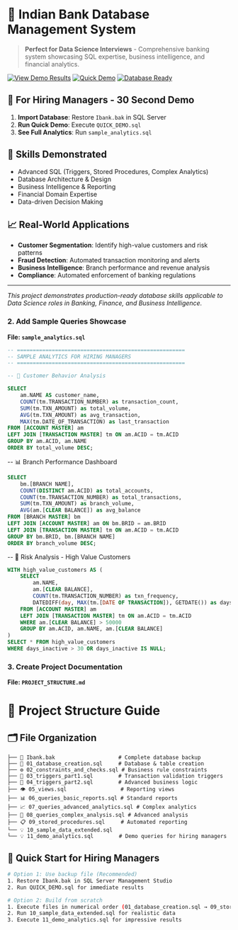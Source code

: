 # 🏦 Indian Bank Database Management System

> **Perfect for Data Science Interviews** - Comprehensive banking system showcasing SQL expertise, business intelligence, and financial analytics.

[![View Demo Results](https://img.shields.io/badge/📊-View%20Demo%20Results-blue)](./DEMO_RESULTS.md)
[![Quick Demo](https://img.shields.io/badge/⚡-Quick%20Demo-green)](./QUICK_DEMO.sql)
[![Database Ready](https://img.shields.io/badge/💾-Database%20Ready-orange)](./Ibank.bak)

## 🚀 **For Hiring Managers - 30 Second Demo**
1. **Import Database**: Restore `Ibank.bak` in SQL Server
2. **Run Quick Demo**: Execute `QUICK_DEMO.sql`  
3. **See Full Analytics**: Run `sample_analytics.sql`

## 💼 **Skills Demonstrated**
- Advanced SQL (Triggers, Stored Procedures, Complex Analytics)
- Database Architecture & Design
- Business Intelligence & Reporting
- Financial Domain Expertise
- Data-driven Decision Making

## 📈 **Real-World Applications**
- **Customer Segmentation**: Identify high-value customers and risk patterns
- **Fraud Detection**: Automated transaction monitoring and alerts
- **Business Intelligence**: Branch performance and revenue analysis
- **Compliance**: Automated enforcement of banking regulations

---
*This project demonstrates production-ready database skills applicable to Data Science roles in Banking, Finance, and Business Intelligence.*

### 2. **Add Sample Queries Showcase**
**File: `sample_analytics.sql`**
```sql
-- =====================================================
-- SAMPLE ANALYTICS FOR HIRING MANAGERS
-- =====================================================

-- 🎯 Customer Behavior Analysis
```
```sql
SELECT 
    am.NAME AS customer_name,
    COUNT(tm.TRANSACTION_NUMBER) as transaction_count,
    SUM(tm.TXN_AMOUNT) as total_volume,
    AVG(tm.TXN_AMOUNT) as avg_transaction,
    MAX(tm.DATE_OF_TRANSACTION) as last_transaction
FROM [ACCOUNT MASTER] am
LEFT JOIN [TRANSACTION MASTER] tm ON am.ACID = tm.ACID
GROUP BY am.ACID, am.NAME
ORDER BY total_volume DESC;
```
-- 📊 Branch Performance Dashboard
```sql
SELECT 
    bm.[BRANCH NAME],
    COUNT(DISTINCT am.ACID) as total_accounts,
    COUNT(tm.TRANSACTION_NUMBER) as total_transactions,
    SUM(tm.TXN_AMOUNT) as branch_volume,
    AVG(am.[CLEAR BALANCE]) as avg_balance
FROM [BRANCH MASTER] bm
LEFT JOIN [ACCOUNT MASTER] am ON bm.BRID = am.BRID
LEFT JOIN [TRANSACTION MASTER] tm ON am.ACID = tm.ACID
GROUP BY bm.BRID, bm.[BRANCH NAME]
ORDER BY branch_volume DESC;
```
-- 🚨 Risk Analysis - High Value Customers
```sql
WITH high_value_customers AS (
    SELECT 
        am.NAME,
        am.[CLEAR BALANCE],
        COUNT(tm.TRANSACTION_NUMBER) as txn_frequency,
        DATEDIFF(day, MAX(tm.[DATE OF TRANSACTION]), GETDATE()) as days_inactive
    FROM [ACCOUNT MASTER] am
    LEFT JOIN [TRANSACTION MASTER] tm ON am.ACID = tm.ACID
    WHERE am.[CLEAR BALANCE] > 50000
    GROUP BY am.ACID, am.NAME, am.[CLEAR BALANCE]
)
SELECT * FROM high_value_customers
WHERE days_inactive > 30 OR days_inactive IS NULL;
```

### 3. **Create Project Documentation**
**File: `PROJECT_STRUCTURE.md`**

# 📁 Project Structure Guide

## 🗂️ File Organization
```
├── 📄 Ibank.bak                    # Complete database backup
├── 🔧 01_database_creation.sql     # Database & table creation
├── ⚙️ 02_constraints_and_checks.sql # Business rule constraints  
├── 🔄 03_triggers_part1.sql        # Transaction validation triggers
├── 🔄 04_triggers_part2.sql        # Advanced business logic
├── 👁️ 05_views.sql                 # Reporting views
├── 📊 06_queries_basic_reports.sql # Standard reports
├── 📈 07_queries_advanced_analytics.sql # Complex analytics
├── 🧮 08_queries_complex_analysis.sql # Advanced analysis
├── 📋 09_stored_procedures.sql     # Automated reporting
└── 💡 10_sample_data_extended.sql
└── 💡 11_demo_analytics.sql        # Demo queries for hiring managers
```
## 🚀 **Quick Start for Hiring Managers**
```bash
# Option 1: Use backup file (Recommended)
1. Restore Ibank.bak in SQL Server Management Studio
2. Run QUICK_DEMO.sql for immediate results

# Option 2: Build from scratch  
1. Execute files in numerical order (01_database_creation.sql → 09_stored_procedures.sql)
2. Run 10_sample_data_extended.sql for realistic data
3. Execute 11_demo_analytics.sql for impressive results
